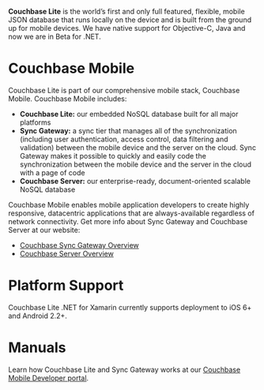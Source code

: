 **Couchbase Lite** is the world’s first and only full featured, flexible, mobile JSON database that runs locally on the device and is built from the ground up for mobile devices. We have native support for Objective-C, Java and now we are in Beta for .NET.

# Couchbase Mobile

Couchbase Lite is part of our comprehensive mobile stack, Couchbase Mobile. Couchbase Mobile includes:

* **Couchbase Lite:** our embedded NoSQL database built for all major platforms
* **Sync Gateway:** a sync tier that manages all of the synchronization (including user authentication, access control, data filtering and validation) between the mobile device and the server on the cloud. Sync Gateway makes it possible to quickly and easily code the synchronization between the mobile device and the server in the cloud with a page of code
* **Couchbase Server:** our enterprise-ready, document-oriented scalable NoSQL database

Couchbase Mobile enables mobile application developers to create highly responsive, datacentric applications that are always-available regardless of network connectivity. Get more info about Sync Gateway and Couchbase Server at our website:

* [Couchbase Sync Gateway Overview](http://www.couchbase.com/mobile#sync-gateway) 
* [Couchbase Server Overview](http://www.couchbase.com/couchbase-server/overview)

# Platform Support

Couchbase Lite .NET for Xamarin currently supports deployment to iOS 6+ and Android 2.2+.

# Manuals

Learn how Couchbase Lite and Sync Gateway works at our [Couchbase Mobile Developer portal](http://developer.couchbase.com/mobile/index.html).
